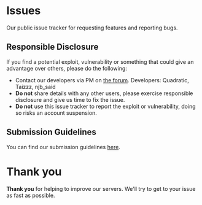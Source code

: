 # Issues
Our public issue tracker for requesting features and reporting bugs.

## Responsible Disclosure
If you find a potential exploit, vulnerability or something that could give an advantage over others, please do the following:
* Contact our developers via PM on [the forum](http://www.minebunch.com/forum/private.php?action=send). Developers: Quadratic, Taizzz, njb_said
* **Do not** share details with any other users, please exercise responsible disclosure and give us time to fix the issue.
* **Do not** use this issue tracker to report the exploit or vulnerability, doing so risks an account suspension.

## Submission Guidelines
You can find our submission guidelines [here](https://github.com/Minebunch/Issues/blob/master/README.md).

# Thank you
**Thank you** for helping to improve our servers. We'll try to get to your issue as fast as possible.
